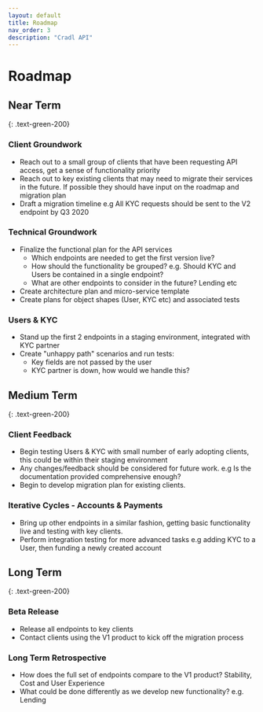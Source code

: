 ```yaml
---
layout: default
title: Roadmap
nav_order: 3
description: "Cradl API"
---
```


# Roadmap
<div class="code-example" markdown="1">

## Near Term
{: .text-green-200}

### Client Groundwork

* Reach out to a small group of clients that have been requesting API access, get a sense of functionality priority
* Reach out to key existing clients that may need to migrate their services in the future. If possible they should have input on the roadmap and migration plan
* Draft a migration timeline e.g All KYC requests should be sent to the V2 endpoint by Q3 2020

### Technical Groundwork

* Finalize the functional plan for the API services
    * Which endpoints are needed to get the first version live?
    * How should the functionality be grouped? e.g. Should KYC and Users be contained in a single endpoint?
    * What are other endpoints to consider in the future? Lending etc
* Create architecture plan and micro-service template
* Create plans for object shapes (User, KYC etc) and associated tests

### Users & KYC

* Stand up the first 2 endpoints in a staging environment, integrated with KYC partner
* Create "unhappy path" scenarios and run tests:
    * Key fields are not passed by the user
    * KYC partner is down, how would we handle this?
</div>

<div class="code-example" markdown="1">

## Medium Term
{: .text-green-200}

### Client Feedback

* Begin testing Users & KYC with small number of early adopting clients, this could be within their staging environment
* Any changes/feedback should be considered for future work. e.g Is the documentation provided comprehensive enough?
* Begin to develop migration plan for existing clients.

### Iterative Cycles - Accounts & Payments

* Bring up other endpoints in a similar fashion, getting basic functionality live and testing with key clients.
* Perform integration testing for more advanced tasks e.g adding KYC to a User, then funding a newly created account

</div>

<div class="code-example" markdown="1">

## Long Term
{: .text-green-200}

### Beta Release

* Release all endpoints to key clients
* Contact clients using the V1 product to kick off the migration process

### Long Term Retrospective

* How does the full set of endpoints compare to the V1 product? Stability, Cost and User Experience
* What could be done differently as we develop new functionality? e.g. Lending

</div>

